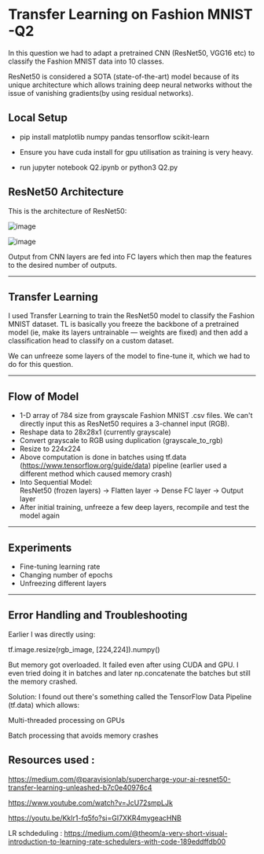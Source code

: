 # Transfer Learning on Fashion MNIST -Q2

In this question we had to adapt a pretrained CNN (ResNet50, VGG16 etc) to classify the Fashion MNIST data into 10 classes.

ResNet50 is considered a SOTA (state-of-the-art) model because of its unique architecture which allows training deep neural networks without the issue of vanishing gradients(by using residual networks).

## Local Setup 
- pip install matplotlib numpy pandas tensorflow scikit-learn

- Ensure you have cuda install for gpu utilisation as training is very heavy.
- run  jupyter notebook Q2.ipynb or python3 Q2.py

## ResNet50 Architecture

This is the architecture of ResNet50:

![image](https://github.com/user-attachments/assets/6886cfaa-1202-41a6-a9f5-7aaff79f0148)

![image](https://github.com/user-attachments/assets/a1264e64-b957-47e7-b30d-eff35fc845f8)


Output from CNN layers are fed into FC layers which then map the features to the desired number of outputs.

---

## Transfer Learning

I used Transfer Learning to train the ResNet50 model to classify the Fashion MNIST dataset. TL is basically you freeze the backbone of a pretrained model (ie, make its layers untrainable — weights are fixed) and then add a classification head to classify on a custom dataset.

We can unfreeze some layers of the model to fine-tune it, which we had to do for this question.

---

## Flow of Model

- 1-D array of 784 size from grayscale Fashion MNIST .csv files. We can't directly input this as ResNet50 requires a 3-channel input (RGB).
- Reshape data to 28x28x1 (currently grayscale)
- Convert grayscale to RGB using duplication (grayscale_to_rgb)
- Resize to 224x224
- Above computation is done in batches using tf.data (https://www.tensorflow.org/guide/data) pipeline (earlier used a different method which caused memory crash)
- Into Sequential Model:  
  ResNet50 (frozen layers) → Flatten layer → Dense FC layer → Output layer
- After initial training, unfreeze a few deep layers, recompile and test the model again

---

## Experiments

- Fine-tuning learning rate
- Changing number of epochs
- Unfreezing different layers

---

## Error Handling and Troubleshooting

Earlier I was directly using:


tf.image.resize(rgb_image, [224,224]).numpy()

But memory got overloaded. It failed even after using CUDA and GPU. I even tried doing it in batches and later np.concatenate the batches but still the memory crashed.

Solution:
I found out there's something called the TensorFlow Data Pipeline (tf.data) which allows:

Multi-threaded processing on GPUs

Batch processing that avoids memory crashes

## Resources used :
 https://medium.com/@paravisionlab/supercharge-your-ai-resnet50-transfer-learning-unleashed-b7c0e40976c4

https://www.youtube.com/watch?v=JcU72smpLJk

https://youtu.be/KkIr1-fq5fo?si=GI7XKR4mygeacHNB

LR schdeduling : https://medium.com/@theom/a-very-short-visual-introduction-to-learning-rate-schedulers-with-code-189eddffdb00
